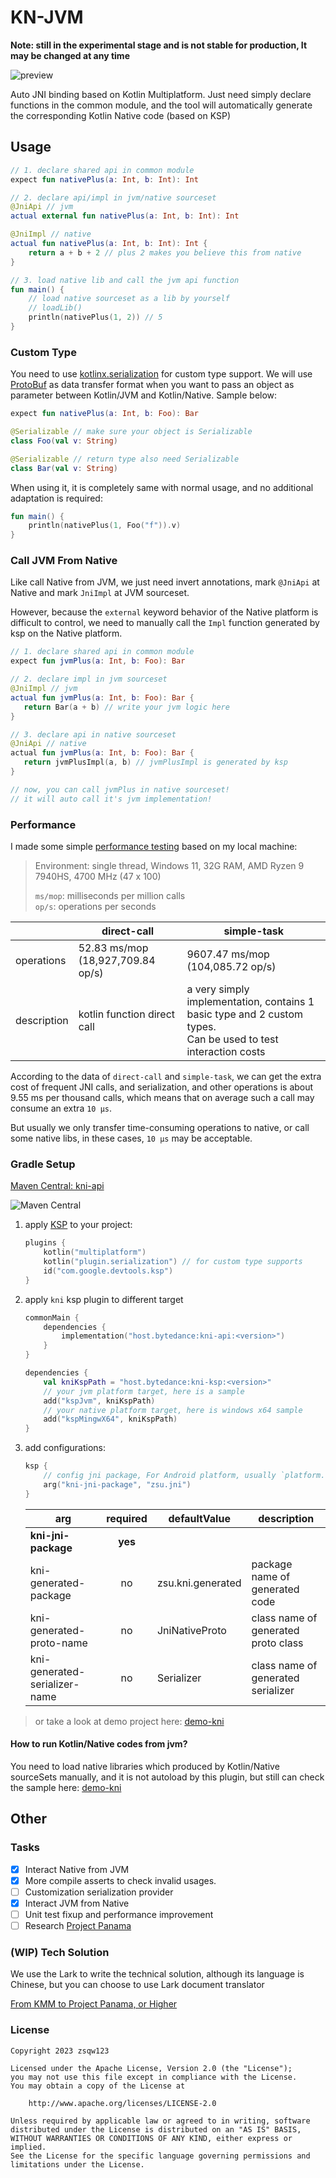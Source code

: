 # KN-JVM

**Note: still in the experimental stage and is not stable for production, It may be changed at any time**

![preview](docs/sample.png)

Auto JNI binding based on Kotlin Multiplatform. Just need simply declare functions in the common module, and the tool
will automatically generate the corresponding Kotlin Native code (based on KSP)

## Usage

```kotlin
// 1. declare shared api in common module
expect fun nativePlus(a: Int, b: Int): Int

// 2. declare api/impl in jvm/native sourceset
@JniApi // jvm
actual external fun nativePlus(a: Int, b: Int): Int

@JniImpl // native
actual fun nativePlus(a: Int, b: Int): Int {
    return a + b + 2 // plus 2 makes you believe this from native
}

// 3. load native lib and call the jvm api function
fun main() {
    // load native sourceset as a lib by yourself
    // loadLib()
    println(nativePlus(1, 2)) // 5
}
```

### Custom Type

You need to use [kotlinx.serialization](https://github.com/Kotlin/kotlinx.serialization) for custom type support.
We will use [ProtoBuf](https://github.com/Kotlin/kotlinx.serialization/blob/master/formats/README.md#ProtoBuf) as data
transfer format when you want to pass an object as parameter between Kotlin/JVM and Kotlin/Native. Sample below:

```kotlin
expect fun nativePlus(a: Int, b: Foo): Bar

@Serializable // make sure your object is Serializable
class Foo(val v: String)

@Serializable // return type also need Serializable
class Bar(val v: String)

```

When using it, it is completely same with normal usage, and no additional adaptation is required:

```kotlin
fun main() {
    println(nativePlus(1, Foo("f")).v)
}
```

### Call JVM From Native

Like call Native from JVM, we just need invert annotations, mark `@JniApi` at Native and
mark `JniImpl` at JVM sourceset.

However, because the `external` keyword behavior of the Native platform is difficult to control, we need to manually call
the `Impl` function generated by ksp on the Native platform.

```kotlin
// 1. declare shared api in common module
expect fun jvmPlus(a: Int, b: Foo): Bar

// 2. declare impl in jvm sourceset
@JniImpl // jvm
actual fun jvmPlus(a: Int, b: Foo): Bar {
   return Bar(a + b) // write your jvm logic here
}

// 3. declare api in native sourceset
@JniApi // native
actual fun jvmPlus(a: Int, b: Foo): Bar {
   return jvmPlusImpl(a, b) // jvmPlusImpl is generated by ksp
}

// now, you can call jvmPlus in native sourceset!
// it will auto call it's jvm implementation!
```


### Performance

I made some simple [performance testing](demo-benchmark/src/main/java/org/example/PerformanceTest.kt) based on my local machine:

> Environment: single thread, Windows 11, 32G RAM, AMD Ryzen 9 7940HS, 4700 MHz (47 x 100)  
> 
> `ms/mop`: milliseconds per million calls  
> `op/s`: operations per seconds

|             | direct-call                       | simple-task                                                                                                         |
|-------------|-----------------------------------|---------------------------------------------------------------------------------------------------------------------|
| operations  | 52.83 ms/mop (18,927,709.84 op/s) | 9607.47 ms/mop (104,085.72 op/s)                                                                                    |
| description | kotlin function direct call       | a very simply implementation, contains 1 basic type and 2 custom types. <br/> Can be used to test interaction costs |

According to the data of `direct-call` and `simple-task`, we can get the extra cost of frequent JNI calls, and
serialization, and other operations is about 9.55 ms per thousand calls, which means that on average such a call may
consume an extra `10 μs`.

But usually we only transfer time-consuming operations to native, or call some native libs, 
in these cases, `10 μs` may be acceptable.

### Gradle Setup

[Maven Central: kni-api](https://central.sonatype.com/artifact/host.bytedance/kni-api)

![Maven Central](https://img.shields.io/maven-central/v/host.bytedance/kni-api)

1. apply [KSP](https://github.com/google/ksp) to your project:
    ```kotlin
    plugins {
        kotlin("multiplatform")
        kotlin("plugin.serialization") // for custom type supports
        id("com.google.devtools.ksp")
    }
    ```
2. apply `kni` ksp plugin to different target
    ```kotlin
    commonMain {
        dependencies {
            implementation("host.bytedance:kni-api:<version>")
        }
    }
    
    dependencies {
        val kniKspPath = "host.bytedance:kni-ksp:<version>"
        // your jvm platform target, here is a sample
        add("kspJvm", kniKspPath)
        // your native platform target, here is windows x64 sample
        add("kspMingwX64", kniKspPath)
    }
    ```
3. add configurations:
    ```kotlin
    ksp {
        // config jni package, For Android platform, usually `platform.android`
        arg("kni-jni-package", "zsu.jni")
    }
    ```

   | arg                           | required | defaultValue      | description                         |
   |-------------------------------|:--------:|-------------------|-------------------------------------|
   | **kni-jni-package**           | **yes**  |                   |                                     |
   | kni-generated-package         |    no    | zsu.kni.generated | package name of generated code      |
   | kni-generated-proto-name      |    no    | JniNativeProto    | class name of generated proto class |
   | kni-generated-serializer-name |    no    | Serializer        | class name of generated serializer  |

> or take a look at demo project here: [demo-kni](demo)

#### How to run Kotlin/Native codes from jvm?

You need to load native libraries which produced by Kotlin/Native sourceSets manually, and it is not autoload by this
plugin, but still can check the sample here: [demo-kni](demo)

## Other

### Tasks

- [x] Interact Native from JVM
- [x] More compile asserts to check invalid usages.
- [ ] Customization serialization provider
- [x] Interact JVM from Native
- [ ] Unit test fixup and performance improvement
- [ ] Research [Project Panama](https://openjdk.org/projects/panama/)

### (WIP) Tech Solution

We use the Lark to write the technical solution, although its language is Chinese, but you
can choose to use Lark document translator

[From KMM to Project Panama, or Higher](https://eqyrx3fg3l.feishu.cn/docx/K4WQdNDYso6sGTxPmM5c9KVCnYK)

### License

```
Copyright 2023 zsqw123

Licensed under the Apache License, Version 2.0 (the "License");
you may not use this file except in compliance with the License.
You may obtain a copy of the License at

    http://www.apache.org/licenses/LICENSE-2.0

Unless required by applicable law or agreed to in writing, software
distributed under the License is distributed on an "AS IS" BASIS,
WITHOUT WARRANTIES OR CONDITIONS OF ANY KIND, either express or implied.
See the License for the specific language governing permissions and
limitations under the License.
```
